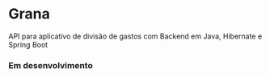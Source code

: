 # Grana

API para aplicativo de divisão de gastos com Backend em Java, Hibernate e Spring Boot

### Em desenvolvimento
